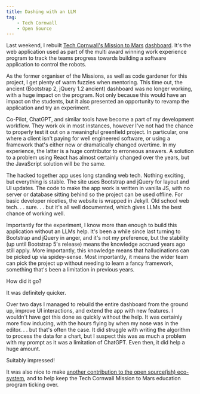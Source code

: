 ```yaml
---
title: Dashing with an LLM
tag:
    - Tech Cornwall
    - Open Source
---
```


Last weekend, I rebuilt [Tech Cornwall's Mission to Mars](https://techcornwall.co.uk/mission-to-mars/) [dashboard](https://github.com/tonyedwardspz/mission-to-mars-dashboard). It's the web application used as part of the multi award winning work experience program to track the teams progress towards building a software application to control the robots.

As the former organiser of the Missions, as well as code gardener for this project, I get plenty of warm fuzzies when mentoring. This time out, the ancient (Bootstrap 2, jQuery 1.2 ancient) dashboard was no longer working, with a huge impact on the program. Not only because this would have an impact on the students, but it also presented an opportunity to revamp the application and try an experiment.

Co-Pilot, ChatGPT, and similar tools have become a part of my development workflow. They work ok in most instances, however I've not had the chance to properly test it out on a meaningful greenfield project. In particular, one where a client isn't paying for well engineered software, or using a framework that's either new or dramatically changed overtime. In my experience, the latter is a huge contributor to erroneous answers. A solution to a problem using React has almost certainly changed over the years, but the JavaScript solution will be the same.

The hacked together app uses long standing web tech. Nothing exciting, but everything is stable. The site uses Bootstrap and jQuery for layout and UI updates. The code to make the app work is written in vanilla JS, with no server or database sitting behind so the project can be used offline. For basic developer niceties, the website is wrapped in Jekyll. Old school web tech. . . sure. . . but it's all well documented, which gives LLMs the best chance of working well.

Importantly for the experiment, I know more than enough to build this application without an LLMs help. It's been a while since last turning to Bootstrap and jQuery in anger, and it's not my preference, but the stability (up until Bootstrap 5's release) means the knowledge accrued years ago still apply. More importantly, this knowledge means that hallucinations can be picked up via spidey-sense. Most importantly, it means the wider team can pick the project up without needing to learn a fancy framework, something that's been a limitation in previous years.

How did it go?

It was definitely quicker. 

Over two days I managed to rebuild the entire dashboard from the ground up, improve UI interactions, and extend the app with new features. I wouldn't have got this done as quickly without the help. It was certainly more flow inducing, with the hours flying by when my nose was in the editor. . . but that's often the case. It did struggle with writing the algorithm to process the data for a chart, but I suspect this was as much a problem with my prompt as it was a limitation of ChatGPT. Even then, it did help a huge amount.

Suitably impressed!

It was also nice to make [another contribution to the open source(ish) eco-system](https://tonyedwardspz.co.uk/blog/implementing-good-advice/), and to help keep the Tech Cornwall Mission to Mars education program ticking over.
